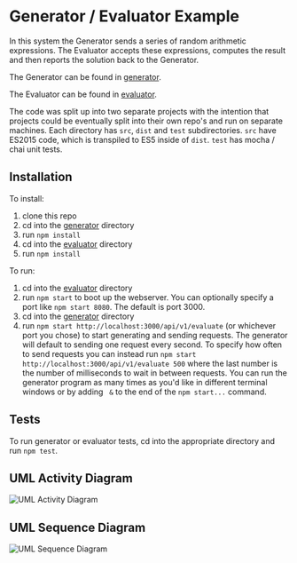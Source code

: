 # Generator / Evaluator Example

In this system the Generator sends a series of random arithmetic expressions. The Evaluator accepts these expressions, computes the result and then reports the solution back to the Generator.

The Generator can be found in [generator](/generator).

The Evaluator can be found in [evaluator](/evaluator).

The code was split up into two separate projects with the intention that projects could be eventually split into their own repo's and run on separate machines. Each directory has `src`, `dist` and `test` subdirectories. `src` have ES2015 code, which is transpiled to ES5 inside of `dist`. `test` has mocha / chai unit tests.

## Installation

To install:

1. clone this repo
1. cd into the [generator](/generator) directory
1. run `npm install`
1. cd into the [evaluator](/evaluator) directory
1. run `npm install`

To run:

1. cd into the [evaluator](/evaluator) directory
1. run `npm start` to boot up the webserver. You can optionally specify a port like `npm start 8080`. The default is port 3000.
1. cd into the [generator](/generator) directory
1. run `npm start http://localhost:3000/api/v1/evaluate` (or whichever port you chose) to start generating and sending requests. The generator will default to sending one request every second. To specify how often to send requests you can instead run `npm start http://localhost:3000/api/v1/evaluate 500` where the last number is the number of milliseconds to wait in between requests. You can run the generator program as many times as you'd like in different terminal windows or by adding ` &` to the end of the `npm start...` command.

## Tests

To run generator or evaluator tests, cd into the appropriate directory and run `npm test`.

## UML Activity Diagram

![UML Activity Diagram](activity.png)

## UML Sequence Diagram

![UML Sequence Diagram](sequence.png)
